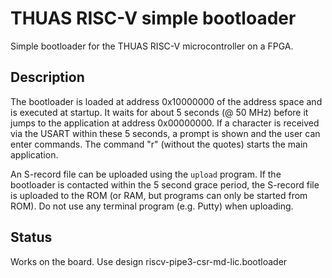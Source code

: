 # THUAS RISC-V simple bootloader

Simple bootloader for the THUAS RISC-V microcontroller
on a FPGA.

## Description

The bootloader is loaded at address 0x10000000 of the
address space and is executed at startup. It waits for
about 5 seconds (@ 50 MHz) before it jumps to the
application at address 0x00000000. If a character is
received via the USART within these 5 seconds, a
prompt is shown and the user can enter commands. The
command "r" (without the quotes) starts the main
application.

An S-record file can be uploaded using the `upload`
program. If the bootloader is contacted within the
5 second grace period, the S-record file is uploaded
to the ROM (or RAM, but programs can only be started
from ROM). Do not use any terminal program (e.g. Putty)
when uploading.

## Status

Works on the board. Use design riscv-pipe3-csr-md-lic.bootloader
